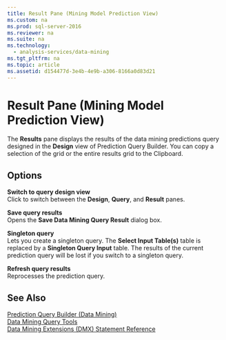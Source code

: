 ```yaml
---
title: Result Pane (Mining Model Prediction View)
ms.custom: na
ms.prod: sql-server-2016
ms.reviewer: na
ms.suite: na
ms.technology: 
  - analysis-services/data-mining
ms.tgt_pltfrm: na
ms.topic: article
ms.assetid: d154477d-3e4b-4e9b-a306-8166a0d83d21
---
```

# Result Pane (Mining Model Prediction View)
  The **Results** pane displays the results of the data mining predictions query designed in the **Design** view of Prediction Query Builder. You can copy a selection of the grid or the entire results grid to the Clipboard.  
  
## Options  
 **Switch to query design view**  
 Click to switch between the **Design**, **Query**, and **Result** panes.  
  
 **Save query results**  
 Opens the **Save Data Mining Query Result** dialog box.  
  
 **Singleton query**  
 Lets you create a singleton query. The **Select Input Table\(s\)** table is replaced by a **Singleton Query Input** table. The results of the current prediction query will be lost if you switch to a singleton query.  
  
 **Refresh query results**  
 Reprocesses the prediction query.  
  
## See Also  
 [Prediction Query Builder &#40;Data Mining&#41;](../../Topics/TopicNameNotContainA/Prediction-Query-Builder--Data-Mining-.md)   
 [Data Mining Query Tools](../../Topics/TopicNameNotContainA/Data-Mining-Query-Tools.md)   
 [Data Mining Extensions &#40;DMX&#41; Statement Reference](../Topic/Data%20Mining%20Extensions%20\(DMX\)%20Statement%20Reference.md)  
  
  